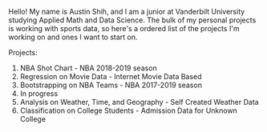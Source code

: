 Hello! My name is Austin Shih, and I am a junior at Vanderbilt University studying Applied Math and Data Science. 
The bulk of my personal projects is working with sports data, so here's a ordered list of the projects I'm working on and ones I want to start on. 

Projects: 
  1. NBA Shot Chart - NBA 2018-2019 season
  2. Regression on Movie Data - Internet Movie Data Based 
  3. Bootstrapping on NBA Teams - NBA 2017-2019 season
  4. In progress
  5. Analysis on Weather, Time, and Geography - Self Created Weather Data 
  6. Classification on College Students - Admission Data for Unknown College
